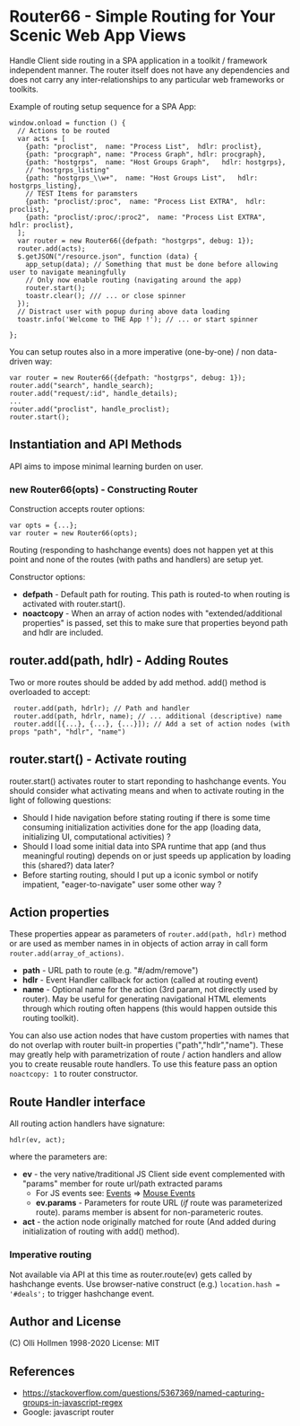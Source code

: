 # Router66 - Simple Routing for Your Scenic Web App Views

Handle Client side routing in a SPA application in a toolkit / framework independent manner.
The router itself does not have any dependencies and does not carry any inter-relationships
to any particular web frameworks or toolkits.

Example of routing setup sequence for a SPA App:
```
window.onload = function () {
  // Actions to be routed
  var acts = [
    {path: "proclist",  name: "Process List",  hdlr: proclist},
    {path: "procgraph", name: "Process Graph", hdlr: procgraph},
    {path: "hostgrps",  name: "Host Groups Graph",   hdlr: hostgrps},
    // "hostgrps_listing"
    {path: "hostgrps_\\w+",  name: "Host Groups List",   hdlr: hostgrps_listing},
    // TEST Items for paramsters
    {path: "proclist/:proc",  name: "Process List EXTRA",  hdlr: proclist},
    {path: "proclist/:proc/:proc2",  name: "Process List EXTRA",  hdlr: proclist},
  ];
  var router = new Router66({defpath: "hostgrps", debug: 1});
  router.add(acts);
  $.getJSON("/resource.json", function (data) {
    app_setup(data); // Something that must be done before allowing user to navigate meaningfully
    // Only now enable routing (navigating around the app)
    router.start();
    toastr.clear(); /// ... or close spinner
  });
  // Distract user with popup during above data loading
  toastr.info('Welcome to THE App !'); // ... or start spinner
  
};
```

You can setup routes also in a more imperative (one-by-one) / non data-driven way:
```
var router = new Router66({defpath: "hostgrps", debug: 1});
router.add("search", handle_search);
router.add("request/:id", handle_details);
...
router.add("proclist", handle_proclist);
router.start();
```

## Instantiation and API Methods

API aims to impose minimal learning burden on user.

### new Router66(opts) - Constructing Router

Construction accepts router options:

    var opts = {...};
    var router = new Router66(opts);

Routing (responding to hashchange events) does not happen yet at this point and none of the routes (with
paths and handlers) are setup yet.

Constructor options:

- **defpath** - Default path for routing. This path is routed-to when routing is activated with router.start().
- **noactcopy** - When an array of action nodes with "extended/additional properties" is passed, set this to make sure
  that properties beyond path and hdlr are included.

## router.add(path, hdlr) - Adding Routes

Two or more routes should be added by add method. add() method is overloaded to accept:

     router.add(path, hdrlr); // Path and handler
     router.add(path, hdrlr, name); // ... additional (descriptive) name
     router.add([{...}, {...}, {...}]); // Add a set of action nodes (with props "path", "hdlr", "name")

## router.start() - Activate routing

router.start() activates router to start reponding to hashchange events.
You should consider what activating means and when to activate routing in the light of following questions:

- Should I hide navigation before stating routing if there is some time consuming initialization activities done
  for the app (loading data, initializing UI, computational activities) ?
- Should I load some initial data into SPA runtime that app (and thus meaningful routing) depends on or just speeds up application
by loading this (shared?) data later?
- Before starting routing, should I put up a iconic symbol or notify impatient, "eager-to-navigate" user some other way ?

## Action properties

These properties appear as parameters of `router.add(path, hdlr)` method or are used as member names in
in objects of action array in call form `router.add(array_of_actions)`.

- **path** - URL path to route (e.g. "#/adm/remove")
- **hdlr** - Event Handler callback for action (called at routing event)
- **name** - Optional name for the action (3rd param, not directly used by router). May be useful for generating
  navigational HTML elements through which routing often happens (this would happen outside this routing toolkit).

You can also use action nodes that have custom properties with names that do not overlap with router built-in
properties ("path","hdlr","name").
These may greatly help with parametrization of route / action handlers and allow you to create reusable route handlers.
To use this feature pass an option `noactcopy: 1` to router constructor.

## Route Handler interface

All routing action handlers have signature:

    hdlr(ev, act);

where the parameters are:
- **ev** - the very native/traditional JS Client side event complemented with "params" member for route url/path extracted params
  - For JS events see: [Events](https://developer.mozilla.org/en-US/docs/Web/Events) => [Mouse Events](https://developer.mozilla.org/en-US/docs/Web/API/MouseEvent)
  - **ev.params** - Parameters for route URL (*if* route was parameterized route). params member is absent for non-parameteric routes.
- **act** - the action node originally matched for route (And added during initialization of routing with add() method).

###  Imperative routing

Not available via API at this time as router.route(ev) gets called by hashchange events.
Use browser-native construct (e.g.) `location.hash = '#deals';` to trigger hashchange event.
<!-- TODO: router.route_to("/path") with simulated (or modded) event. -->

## Author and License

(C) Olli Hollmen 1998-2020
License: MIT

## References

- https://stackoverflow.com/questions/5367369/named-capturing-groups-in-javascript-regex
- Google: javascript router
